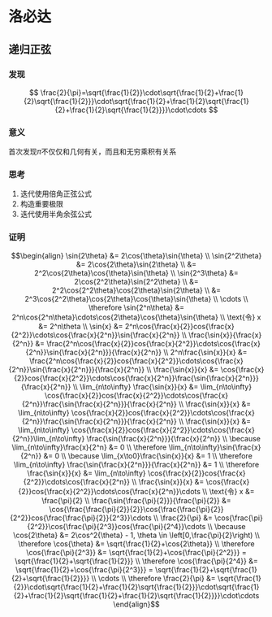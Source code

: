 # 洛必达

## 递归正弦

### 发现

$$
\frac{2}{\pi}=\sqrt{\frac{1}{2}}\cdot\sqrt{\frac{1}{2}+\frac{1}{2}\sqrt{\frac{1}{2}}}\cdot\sqrt{\frac{1}{2}+\frac{1}{2}\sqrt{\frac{1}{2}+\frac{1}{2}\sqrt{\frac{1}{2}}}}\cdot\cdots
$$

### 意义

首次发现$\pi$不仅仅和几何有关，而且和无穷乘积有关系

### 思考

1. 迭代使用倍角正弦公式
2. 构造重要极限
3. 迭代使用半角余弦公式

### 证明

$$\begin{align}
\sin{2\theta} &= 2\cos{\theta}\sin{\theta} \\
\sin{2^2\theta} &= 2\cos{2\theta}\sin{2\theta} \\
                &= 2^2\cos{2\theta}\cos{\theta}\sin{\theta} \\
\sin{2^3\theta} &= 2\cos{2^2\theta}\sin{2^2\theta} \\
                &= 2^2\cos{2^2\theta}\cos{2\theta}\sin{2\theta} \\
                &= 2^3\cos{2^2\theta}\cos{2\theta}\cos{\theta}\sin{\theta} \\
\cdots  \\
\therefore \sin{2^n\theta} &= 2^n\cos{2^n\theta}\cdots\cos{2\theta}\cos{\theta}\sin{\theta} \\
\text{令} x &= 2^n\theta \\
\sin{x} &= 2^n\cos{\frac{x}{2}}cos{\frac{x}{2^2}}\cdots\cos{\frac{x}{2^n}}\sin{\frac{x}{2^n}} \\
\frac{\sin{x}}{\frac{x}{2^n}} &= \frac{2^n\cos{\frac{x}{2}}cos{\frac{x}{2^2}}\cdots\cos{\frac{x}{2^n}}\sin{\frac{x}{2^n}}}{\frac{x}{2^n}} \\
2^n\frac{\sin{x}}{x} &= \frac{2^n\cos{\frac{x}{2}}cos{\frac{x}{2^2}}\cdots\cos{\frac{x}{2^n}}\sin{\frac{x}{2^n}}}{\frac{x}{2^n}} \\
\frac{\sin{x}}{x} &= \cos{\frac{x}{2}}cos{\frac{x}{2^2}}\cdots\cos{\frac{x}{2^n}}\frac{\sin{\frac{x}{2^n}}}{\frac{x}{2^n}} \\
\lim_{n\to\infty} \frac{\sin{x}}{x} &= \lim_{n\to\infty} \cos{\frac{x}{2}}cos{\frac{x}{2^2}}\cdots\cos{\frac{x}{2^n}}\frac{\sin{\frac{x}{2^n}}}{\frac{x}{2^n}} \\
\frac{\sin{x}}{x} &= \lim_{n\to\infty} \cos{\frac{x}{2}}cos{\frac{x}{2^2}}\cdots\cos{\frac{x}{2^n}}\frac{\sin{\frac{x}{2^n}}}{\frac{x}{2^n}} \\
\frac{\sin{x}}{x} &= \lim_{n\to\infty} \cos{\frac{x}{2}}cos{\frac{x}{2^2}}\cdots\cos{\frac{x}{2^n}}\lim_{n\to\infty} \frac{\sin{\frac{x}{2^n}}}{\frac{x}{2^n}} \\
\because \lim_{n\to\infty}\frac{x}{2^n} &= 0 \\
\therefore \lim_{n\to\infty}\sin{\frac{x}{2^n}} &= 0 \\
\because \lim_{x\to0}\frac{\sin{x}}{x} &= 1 \\
\therefore \lim_{n\to\infty} \frac{\sin{\frac{x}{2^n}}}{\frac{x}{2^n}} &= 1 \\
\therefore \frac{\sin{x}}{x} &= \lim_{n\to\infty} \cos{\frac{x}{2}}cos{\frac{x}{2^2}}\cdots\cos{\frac{x}{2^n}} \\
\frac{\sin{x}}{x} &= \cos{\frac{x}{2}}cos{\frac{x}{2^2}}\cdots\cos{\frac{x}{2^n}}\cdots \\
\text{令} x &= \frac{\pi}{2} \\
\frac{\sin{\frac{\pi}{2}}}{\frac{\pi}{2}} &= \cos{\frac{\frac{\pi}{2}}{2}}\cos{\frac{\frac{\pi}{2}}{2^2}}cos{\frac{\frac{\pi}{2}}{2^3}}\cdots \\
\frac{2}{\pi} &= \cos{\frac{\pi}{2^2}}\cos{\frac{\pi}{2^3}}cos{\frac{\pi}{2^4}}\cdots \\
\because \cos{2\theta} &= 2\cos^2{\theta} - 1, \theta \in \left[0,\frac{\pi}{2}\right) \\
\therefore \cos{\theta} &= \sqrt{\frac{1}{2}+\cos{2\theta}}  \\
\therefore \cos{\frac{\pi}{2^3}} &= \sqrt{\frac{1}{2}+\cos{\frac{\pi}{2^2}}} = \sqrt{\frac{1}{2}+\sqrt{\frac{1}{2}}} \\
\therefore \cos{\frac{\pi}{2^4}} &= \sqrt{\frac{1}{2}+\cos{\frac{\pi}{2^3}}} = \sqrt{\frac{1}{2}+\sqrt{\frac{1}{2}+\sqrt{\frac{1}{2}}}} \\
\cdots  \\
\therefore \frac{2}{\pi} &= \sqrt{\frac{1}{2}}\cdot\sqrt{\frac{1}{2}+\frac{1}{2}\sqrt{\frac{1}{2}}}\cdot\sqrt{\frac{1}{2}+\frac{1}{2}\sqrt{\frac{1}{2}+\frac{1}{2}\sqrt{\frac{1}{2}}}}\cdot\cdots
\end{align}$$